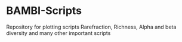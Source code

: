 # BAMBI-Scripts
Repository for plotting scripts
Rarefraction, Richness, Alpha and beta diversity and many other important scripts 
